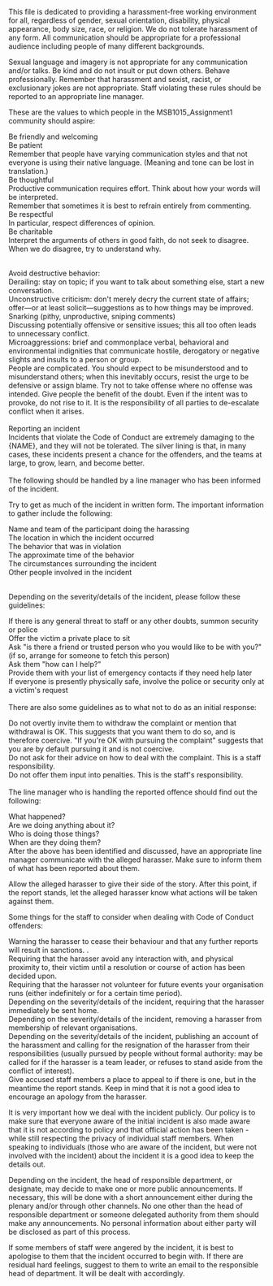 This file is dedicated to providing a harassment-free working environment for all, regardless of gender, sexual orientation, disability, physical appearance, body size, race, or religion. We do not tolerate harassment of any form. All communication should be appropriate for a professional audience including people of many different backgrounds.

Sexual language and imagery is not appropriate for any communication and/or talks. Be kind and do not insult or put down others. Behave professionally. Remember that harassment and sexist, racist, or exclusionary jokes are not appropriate. Staff violating these rules should be reported to an appropriate line manager.

These are the values to which people in the MSB1015_Assignment1 community should aspire: <br />

Be friendly and welcoming <br />
Be patient <br />
Remember that people have varying communication styles and that not everyone is using their native language. (Meaning and tone can be lost in translation.) <br />
Be thoughtful <br />
Productive communication requires effort. Think about how your words will be interpreted. <br />
Remember that sometimes it is best to refrain entirely from commenting. <br />
Be respectful <br />
In particular, respect differences of opinion. <br />
Be charitable <br />
Interpret the arguments of others in good faith, do not seek to disagree. <br />
When we do disagree, try to understand why. <br />
<br />

Avoid destructive behavior: <br />
Derailing: stay on topic; if you want to talk about something else, start a new conversation. <br />
Unconstructive criticism: don't merely decry the current state of affairs; offer—or at least solicit—suggestions as to how things may be improved. <br />
Snarking (pithy, unproductive, sniping comments) <br />
Discussing potentially offensive or sensitive issues; this all too often leads to unnecessary conflict. <br />
Microaggressions: brief and commonplace verbal, behavioral and environmental indignities that communicate hostile, derogatory or negative slights and insults to a person or group. <br />
People are complicated. You should expect to be misunderstood and to misunderstand others; when this inevitably occurs, resist the urge to be defensive or assign blame. Try not to take offense where no offense was intended. Give people the benefit of the doubt. Even if the intent was to provoke, do not rise to it. It is the responsibility of all parties to de-escalate conflict when it arises. <br />
<br />
Reporting an incident <br />
Incidents that violate the Code of Conduct are extremely damaging to the {NAME}, and they will not be tolerated. The silver lining is that, in many cases, these incidents present a chance for the offenders, and the teams at large, to grow, learn, and become better. <br />
<br />
The following should be handled by a line manager who has been informed of the incident.  <br />

Try to get as much of the incident in written form. The important information to gather include the following:

Name and team of the participant doing the harassing <br />
The location in which the incident occurred <br />
The behavior that was in violation <br />
The approximate time of the behavior <br />
The circumstances surrounding the incident <br />
Other people involved in the incident <br />
<br />

Depending on the severity/details of the incident, please follow these guidelines: <br />

If there is any general threat to staff or any other doubts, summon security or police <br />
Offer the victim a private place to sit <br />
Ask "is there a friend or trusted person who you would like to be with you?" (if so, arrange for someone to fetch this person) <br />
Ask them "how can I help?" <br />
Provide them with your list of emergency contacts if they need help later <br />
If everyone is presently physically safe, involve the police or security only at a victim's request <br />
<br />
There are also some guidelines as to what not to do as an initial response: <br />

Do not overtly invite them to withdraw the complaint or mention that withdrawal is OK. This suggests that you want them to do so, and is therefore coercive. "If you're OK with pursuing the complaint" suggests that you are by default pursuing it and is not coercive. <br />
Do not ask for their advice on how to deal with the complaint. This is a staff responsibility. <br />
Do not offer them input into penalties. This is the staff's responsibility. <br />
<br />
The line manager who is handling the reported offence should find out the following: <br />

What happened? <br />
Are we doing anything about it? <br />
Who is doing those things? <br />
When are they doing them? <br />
After the above has been identified and discussed, have an appropriate line manager communicate with the alleged harasser. Make sure to inform them of what has been reported about them. <br />

Allow the alleged harasser to give their side of the story. After this point, if the report stands, let the alleged harasser know what actions will be taken against them. <br />

Some things for the staff to consider when dealing with Code of Conduct offenders: <br />

Warning the harasser to cease their behaviour and that any further reports will result in sanctions. .<br />
Requiring that the harasser avoid any interaction with, and physical proximity to, their victim until a resolution or course of action has been decided upon. <br />
Requiring that the harasser not volunteer for future events your organisation runs (either indefinitely or for a certain time period). <br />
Depending on the severity/details of the incident, requiring that the harasser immediately be sent home. <br />
Depending on the severity/details of the incident, removing a harasser from membership of relevant organisations. <br />
Depending on the severity/details of the incident, publishing an account of the harassment and calling for the resignation of the harasser from their responsibilities (usually pursued by people without formal authority: may be called for if the harasser is a team leader, or refuses to stand aside from the conflict of interest). <br />
Give accused staff members a place to appeal to if there is one, but in the meantime the report stands. Keep in mind that it is not a good idea to encourage an apology from the harasser. <br />

It is very important how we deal with the incident publicly. Our policy is to make sure that everyone aware of the initial incident is also made aware that it is not according to policy and that official action has been taken - while still respecting the privacy of individual staff members. When speaking to individuals (those who are aware of the incident, but were not involved with the incident) about the incident it is a good idea to keep the details out. <br />

Depending on the incident, the head of responsible department, or designate, may decide to make one or more public announcements. If necessary, this will be done with a short announcement either during the plenary and/or through other channels. No one other than the head of responsible department or someone delegated authority from them should make any announcements. No personal information about either party will be disclosed as part of this process. <br />

If some members of staff were angered by the incident, it is best to apologise to them that the incident occurred to begin with. If there are residual hard feelings, suggest to them to write an email to the responsible head of department. It will be dealt with accordingly. <br />
